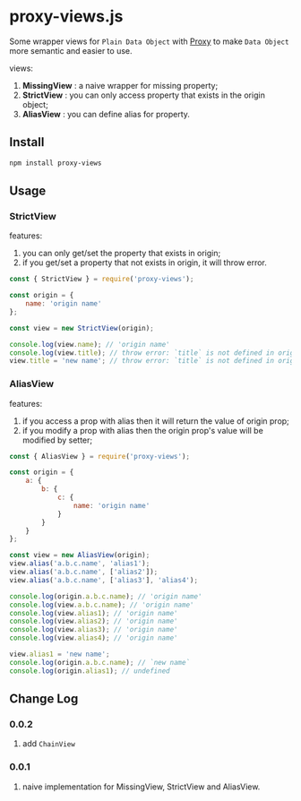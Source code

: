 # proxy-views.js

Some wrapper views for `Plain Data Object` with [Proxy](https://developer.mozilla.org/en-US/docs/Web/JavaScript/Reference/Global_Objects/Proxy) to make `Data Object` more semantic and easier to use.

views:

1. **MissingView** : a naive wrapper for missing property;
1. **StrictView** : you can only access property that exists in the origin object;
1. **AliasView** : you can define alias for property.

## Install

```bash
npm install proxy-views
```

## Usage

### StrictView

features:

1. you can only get/set the property that exists in origin;
2. if you get/set a property that not exists in origin, it will throw error.

```javascript
const { StrictView } = require('proxy-views');

const origin = {
    name: 'origin name'
};

const view = new StrictView(origin);

console.log(view.name); // 'origin name'
console.log(view.title); // throw error: `title` is not defined in origin
view.title = 'new name'; // throw error: `title` is not defined in origin
```

### AliasView

features:

1. if you access a prop with alias then it will return the value of origin prop;
2. if you modify a prop with alias then the origin prop's value will be modified by setter;

```js
const { AliasView } = require('proxy-views');

const origin = {
    a: {
        b: {
            c: {
                name: 'origin name'
            }
        }
    }
};

const view = new AliasView(origin);
view.alias('a.b.c.name', 'alias1');
view.alias('a.b.c.name', ['alias2']);
view.alias('a.b.c.name', ['alias3'], 'alias4');

console.log(origin.a.b.c.name); // 'origin name'
console.log(view.a.b.c.name); // 'origin name'
console.log(view.alias1); // 'origin name'
console.log(view.alias2); // 'origin name'
console.log(view.alias3); // 'origin name'
console.log(view.alias4); // 'origin name'

view.alias1 = 'new name';
console.log(origin.a.b.c.name); // `new name`
console.log(origin.alias1); // undefined
```

## Change Log

### 0.0.2

1. add `ChainView`

### 0.0.1

1. naive implementation for MissingView, StrictView and AliasView.
